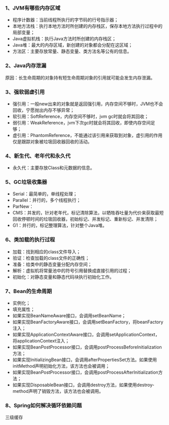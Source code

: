 ### 1、JVM有哪些内存区域

* 程序计数器：当前线程所执行的字节码的行号指示器；
* 本地方法栈：执行本地方法时所创建的内存栈区，保存本地方法执行过程中的局部变量；
* Java虚拟机栈：执行Java方法时所创建的内存栈区；
* Java堆：最大的内存区域，新创建的对象都会分配在这区域；
* 方法区：主要存放常量、静态变量、类方法名等公有的信息。

### 2、Java内存泄漏

原因：长生命周期的对象持有短生命周期对象的引用就可能会发生内存泄漏。

### 3、强软弱虚引用

* 强引用：一般new出来的对象就是返回强引用，内存空间不够时，JVM也不会回收，宁愿抛出内存不够异常；
* 软引用：SoftReference，内存空间不够时，jvm gc时就会将其回收；
* 弱引用：WeakReference，jvm下次gc时就会将其回收，即使内存空间足够；
* 虚引用：PhantomReference，不能通过该引用来获取到对象，虚引用的作用仅是跟踪对象被垃圾回收器回收的活动。

### 4、新生代、老年代和永久代

* 永久代：主要存放Class和元数据的信息。

### 5、GC垃圾收集器

* Serial：最简单的，单线程处理；
* Parallel：并行的，多个线程执行；
* ParNew：
* CMS：并发的，针对老年代，标记清除算法，以牺牲吞吐量为代价来获取最短回收停顿时间的垃圾回收器，初始标记、并发标记、重新标记、并发清除；
* G1：并行的，标记整理算法，针对整个Java堆。

### 6、类加载的执行过程

* 加载：找到相应的class文件导入；
* 验证：检查加载的class文件的正确性；
* 准备：给类中的静态变量分配内存空间；
* 解析：虚拟机将常量池中的符号引用替换成直接引用的过程；
* 初始化：对静态变量和静态代码块执行初始化工作。

### 7、Bean的生命周期

* 实例化；
* 填充属性；
* 如果实现BeanNameAware接口，会调用setBeanName；
* 如果实现BeanFactoryAware接口，会调用setBeanFactory，将beanFactory注入；
* 如果实现ApplicationContextAware接口，会调用setApplicationContext，将applicationContext注入；
* 如果实现BeanPostProcessor接口，会调用postProcessBeforeInitialization方法；
* 如果实现InitializingBean接口，会调用afterPropertiesSet方法。如果使用initMethod声明初始化方法，该方法也会被调用；
* 如果实现BeanPostProcessor接口，会调用postProcessAfterInitialization方法；
* 如果实现DisposableBean接口，会调用destroy方法，如果使用destroy-method声明了销毁方法，该方法也会被调用。

### 8、Spring如何解决循环依赖问题

三级缓存



